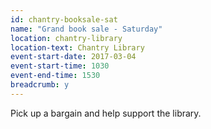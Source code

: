 ```yaml
---
id: chantry-booksale-sat
name: "Grand book sale - Saturday"
location: chantry-library
location-text: Chantry Library
event-start-date: 2017-03-04
event-start-time: 1030
event-end-time: 1530
breadcrumb: y
---
```


Pick up a bargain and help support the library.

